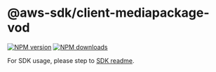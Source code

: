 # @aws-sdk/client-mediapackage-vod

[![NPM version](https://img.shields.io/npm/v/@aws-sdk/client-mediapackage-vod/beta.svg)](https://www.npmjs.com/package/@aws-sdk/client-mediapackage-vod)
[![NPM downloads](https://img.shields.io/npm/dm/@aws-sdk/client-mediapackage-vod.svg)](https://www.npmjs.com/package/@aws-sdk/client-mediapackage-vod)

For SDK usage, please step to [SDK readme](https://github.com/aws/aws-sdk-js-v3).
